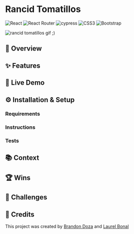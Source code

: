 # Rancid Tomatillos 
![React](https://img.shields.io/badge/react-%2320232a.svg?style=for-the-badge&logo=react&logoColor=%2361DAFB) ![React Router](https://img.shields.io/badge/React_Router-CA4245?style=for-the-badge&logo=react-router&logoColor=white) ![cypress](https://img.shields.io/badge/-cypress-%23E5E5E5?style=for-the-badge&logo=cypress&logoColor=058a5e) ![CSS3](https://img.shields.io/badge/css3-%231572B6.svg?style=for-the-badge&logo=css3&logoColor=white) ![Bootstrap](https://img.shields.io/badge/bootstrap-%238511FA.svg?style=for-the-badge&logo=bootstrap&logoColor=white)

![rancid tomatillos gif ;)](https://github.com/BrandonDoza/rancid-tomatillos/assets/155783683/9da1442e-cdbd-44f9-8948-8b774a3d5d52)





## 🌟 Overview


## ✨ Features


## 🔗 Live Demo


## ⚙️ Installation & Setup

### Requirements


### Instructions


### Tests



## 📚 Context


## 🏆 Wins


## 🚧 Challenges



## 🤝 Credits

This project was created by [Brandon Doza]([https://github.com/BenWehrend](https://github.com/BrandonDoza)) and [Laurel Bonal](https://github.com/laurelbonal)

